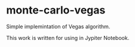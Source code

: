# monte-carlo-vegas
Simple implemintation of Vegas algorithm. 

This work is written for using in Jypiter Notebook.
